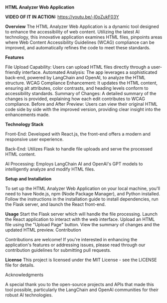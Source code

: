 
**HTML Analyzer Web Application**

**VIDEO OF IT IN ACTION:**
https://youtu.be/-l0oZukF03Y


**Overview**
The HTML Analyzer Web Application is a dynamic tool designed to enhance the accessibility of web content. Utilizing the latest AI technology, this innovative application examines HTML files, pinpoints areas where Web Content Accessibility Guidelines (WCAG) compliance can be improved, and automatically refines the code to meet these standards.





**Features**

File Upload Capability: Users can upload HTML files directly through a user-friendly interface.
Automated Analysis: The app leverages a sophisticated back-end, powered by LangChain and OpenAI, to analyze the HTML structure.
WCAG Compliance Enhancement: It updates the HTML content, ensuring alt attributes, color contrasts, and heading levels conform to accessibility standards.
Summary of Changes: A detailed summary of the changes is provided, explaining how each edit contributes to WCAG compliance.
Before and After Preview: Users can view their original HTML code side by side with the improved version, providing clear insight into the enhancements made.




**Technology Stack**

Front-End: Developed with React.js, the front-end offers a modern and responsive user experience.

Back-End: Utilizes Flask to handle file uploads and serve the processed HTML content.

AI Processing: Employs LangChain AI and OpenAI's GPT models to intelligently analyze and modify HTML files.

**Setup and Installation**

To set up the HTML Analyzer Web Application on your local machine, you'll need to have Node.js, npm (Node Package Manager), and Python installed. Follow the instructions in the installation guide to install dependencies, run the Flask server, and launch the React front-end.




**Usage**
Start the Flask server which will handle the file processing.
Launch the React application to interact with the web interface.
Upload an HTML file using the "Upload Page" button.
View the summary of changes and the updated HTML preview.
Contribution

Contributions are welcome! If you're interested in enhancing the application's features or addressing issues, please read through our contribution guidelines for submitting pull requests.





**License**
This project is licensed under the MIT License - see the LICENSE file for details.

Acknowledgments

A special thank you to the open-source projects and APIs that made this tool possible, particularly the LangChain and OpenAI communities for their robust AI technologies.

